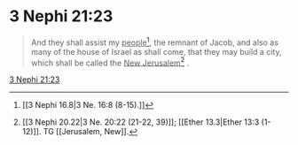 # 3 Nephi 21:23

> And they shall assist my <u>people</u>[^a], the remnant of Jacob, and also as many of the house of Israel as shall come, that they may build a city, which shall be called the <u>New Jerusalem</u>[^b] .

[3 Nephi 21:23](https://www.churchofjesuschrist.org/study/scriptures/bofm/3-ne/21?lang=eng&id=p23#p23)


[^a]: [[3 Nephi 16.8|3 Ne. 16:8 (8-15).]]
[^b]: [[3 Nephi 20.22|3 Ne. 20:22 (21-22, 39)]]; [[Ether 13.3|Ether 13:3 (1-12)]]. TG [[Jerusalem, New]].
